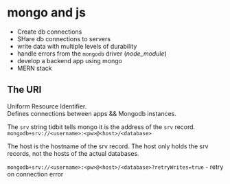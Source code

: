 # mongo and js
- Create db connections
- SHare db connections to servers
- write data with multiple levels of durability
- handle errors from the `mongodb` driver (_node_module_)
- develop a backend app using mongo
- MERN stack

## The URI
Uniform Resource Identifier.  
Defines connections between apps && Mongodb instances.  

The `srv` string tidbit tells mongo it is the address of the `srv` record.  
`mongodb+srv://<username>:<pw>@<host>/<database>`  

The host is the hostname of the srv record. The host only holds the srv records, not the hosts of the actual databases.

`mongodb+srv://<username>:<pw>@<host>/<database>?retryWrites=true` - retry on connection error
